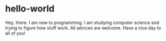 # hello-world

Hey, there. I am new to programming. I am studying computer science and trying to figure how stuff work. All advices are welcome. Have a nice day to all of you!
